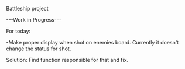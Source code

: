 Battleship project

---Work in Progress---

For today:

-Make proper display when shot on enemies board. Currently it doesn't change the status for shot.

Solution:
Find function responsible for that and fix. 